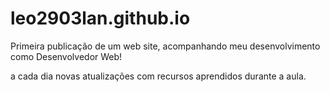 # leo2903lan.github.io

Primeira publicação de um web site, acompanhando meu desenvolvimento como Desenvolvedor Web!

a cada dia novas atualizações com recursos aprendidos durante a aula.
